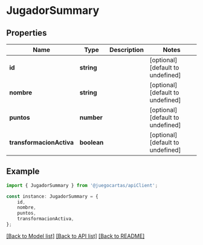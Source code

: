 # JugadorSummary


## Properties

Name | Type | Description | Notes
------------ | ------------- | ------------- | -------------
**id** | **string** |  | [optional] [default to undefined]
**nombre** | **string** |  | [optional] [default to undefined]
**puntos** | **number** |  | [optional] [default to undefined]
**transformacionActiva** | **boolean** |  | [optional] [default to undefined]

## Example

```typescript
import { JugadorSummary } from '@juegocartas/apiClient';

const instance: JugadorSummary = {
    id,
    nombre,
    puntos,
    transformacionActiva,
};
```

[[Back to Model list]](../README.md#documentation-for-models) [[Back to API list]](../README.md#documentation-for-api-endpoints) [[Back to README]](../README.md)
